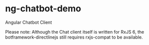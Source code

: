 # ng-chatbot-demo

Angular Chatbot Client

Please note: Although the Chat client itself is written for RxJS 6, the botframework-directlinejs still requires rxjs-compat to be available.
